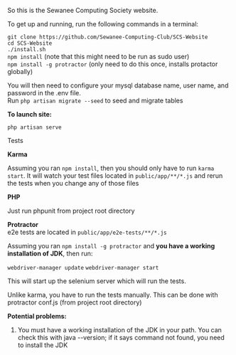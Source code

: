 So this is the Sewanee Computing Society website. 

To get up and running, run the following commands in a terminal:

`git clone https://github.com/Sewanee-Computing-Club/SCS-Website`<br>
`cd SCS-Website`<br>
`./install.sh`<br>
`npm install` (note that this might need to be run as sudo user)<br>
`npm install -g protractor` (only need to do this once, installs protactor globally)<br>

You will then need to configure your mysql database name,
user name, and password in the .env file. <br>
Run `php artisan migrate --seed` to seed and migrate tables

<strong>To launch site:</strong>

`php artisan serve`


Tests

<strong>Karma</strong>

Assuming you ran `npm install`, then you should only 
have to run `karma start`. It will watch your test files 
located in `public/app/**/*.js` and rerun the tests when you change
any of those files

<strong>PHP</strong>

Just run phpunit from project root directory 

<strong>Protractor</strong><br>
e2e tests are located in `public/app/e2e-tests/**/*.js`

Assuming you ran `npm install -g protractor` and <strong>you have a working installation of JDK</strong>, then run:

`webdriver-manager update`
`webdriver-manager start`

This will start up the selenium server which will run the tests.

Unlike karma, you have to run the tests manually.
This can be done with protractor conf.js (from project root directory)

<strong>Potential problems:</strong>

1. You must have a working installation of the JDK in your path.
You can check this with java --version; if it says command not found, you need to install the JDK

